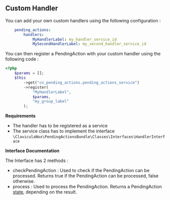 Custom Handler
---------------

You can add your own custom handlers using the following configuration : 

```yaml
    pending_actions:
        handlers:
            MyHandlerLabel: my_handler_service_id
            MySecondHandlerLabel: my_second_handler_service_id
```

You can then register a PendingAction with your custom handler using the following code : 

```php
<?php
    $params = [];
    $this
        ->get("cn_pending_actions.pending_actions_service")
        ->register(
            "MyHandlerLabel",
            $params,
            "my_group_label"
        );
```

**Requirements**

- The handler has to be registered as a service
- The service class has to implement the interface `\ClaviculaNox\PendingActionsBundle\Classes\Interfaces\HandlerInterface`

**Interface Documentation**

The Interface has 2 methods : 
- checkPendingAction : Used to check if the PendingAction can be processed. Returns true if the PendingAction can be processed, false otherwise.
- process : Used to process the PendingAction. Returns a PendingAction [state](states.md), depending on the result.
